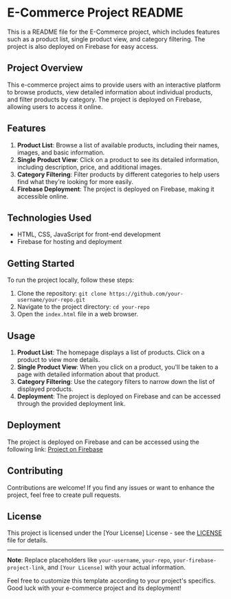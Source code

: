 # E-Commerce Project README

This is a README file for the E-Commerce project, which includes features such as a product list, single product view, and category filtering. The project is also deployed on Firebase for easy access.


## Project Overview
This e-commerce project aims to provide users with an interactive platform to browse products, view detailed information about individual products, and filter products by category. The project is deployed on Firebase, allowing users to access it online.

## Features
1. **Product List**: Browse a list of available products, including their names, images, and basic information.
2. **Single Product View**: Click on a product to see its detailed information, including description, price, and additional images.
3. **Category Filtering**: Filter products by different categories to help users find what they're looking for more easily.
4. **Firebase Deployment**: The project is deployed on Firebase, making it accessible online.

## Technologies Used
- HTML, CSS, JavaScript for front-end development
- Firebase for hosting and deployment

## Getting Started
To run the project locally, follow these steps:
1. Clone the repository: `git clone https://github.com/your-username/your-repo.git`
2. Navigate to the project directory: `cd your-repo`
3. Open the `index.html` file in a web browser.

## Usage
1. **Product List**: The homepage displays a list of products. Click on a product to view more details.
2. **Single Product View**: When you click on a product, you'll be taken to a page with detailed information about that product.
3. **Category Filtering**: Use the category filters to narrow down the list of displayed products.
4. **Deployment**: The project is deployed on Firebase and can be accessed through the provided deployment link.

## Deployment
The project is deployed on Firebase and can be accessed using the following link: [Project on Firebase](your-firebase-project-link)

## Contributing
Contributions are welcome! If you find any issues or want to enhance the project, feel free to create pull requests.

## License
This project is licensed under the [Your License] License - see the [LICENSE](LICENSE) file for details.

---

**Note**: Replace placeholders like `your-username`, `your-repo`, `your-firebase-project-link`, and `[Your License]` with your actual information.

Feel free to customize this template according to your project's specifics. Good luck with your e-commerce project and its deployment!
